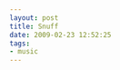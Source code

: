 ```yaml
---
layout: post
title: Snuff
date: 2009-02-23 12:52:25
tags: 
- music
---
```

<div align="center"><object width="480" height="385"><param name="movie" value="http://www.youtube.com/v/3dTo48hSLsw&hl=en&fs=1&rel=0"></param><param name="allowFullScreen" value="true"></param><param name="allowscriptaccess" value="always"></param><embed src="http://www.youtube.com/v/3dTo48hSLsw&hl=en&fs=1&rel=0" type="application/x-shockwave-flash" allowscriptaccess="always" allowfullscreen="true" width="480" height="385"></embed></object></div>